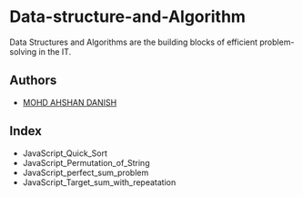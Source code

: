 # Data-structure-and-Algorithm

Data Structures and Algorithms are the building blocks of efficient problem-solving in the IT.

## Authors

- [MOHD AHSHAN DANISH](https://www.github.com/mailtodnaish)


## Index
- JavaScript_Quick_Sort
- JavaScript_Permutation_of_String
- JavaScript_perfect_sum_problem
- JavaScript_Target_sum_with_repeatation